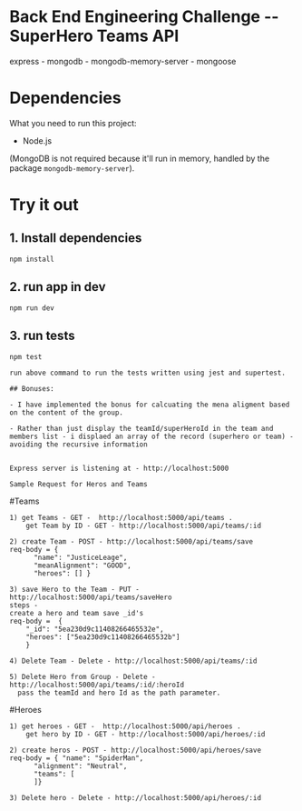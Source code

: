 # Back End Engineering Challenge -- SuperHero Teams API
 express - mongodb - mongodb-memory-server - mongoose

# Dependencies
What you need to run this project:
- Node.js

(MongoDB is not required because it'll run in memory, handled by the package `mongodb-memory-server`).

# Try it out
## 1. Install dependencies
```
npm install
```
## 2. run app in dev
```
npm run dev
```
## 3. run tests
```
npm test

run above command to run the tests written using jest and supertest.

## Bonuses:

- I have implemented the bonus for calcuating the mena aligment based on the content of the group. 

- Rather than just display the teamId/superHeroId in the team and members list - i displaed an array of the record (superhero or team) - avoiding the recursive information


Express server is listening at - http://localhost:5000

Sample Request for Heros and Teams
````
#Teams
````` 
1) get Teams - GET -  http://localhost:5000/api/teams .
    get Team by ID - GET - http://localhost:5000/api/teams/:id

2) create Team - POST - http://localhost:5000/api/teams/save
req-body = {
      "name": "JusticeLeage",
      "meanAlignment": "GOOD",
      "heroes": [] }

3) save Hero to the Team - PUT -  http://localhost:5000/api/teams/saveHero
steps -
create a hero and team save _id's
req-body =  {
	"_id": "5ea230d9c11408266465532e",
	"heroes": ["5ea230d9c11408266465532b"]
    }

4) Delete Team - Delete - http://localhost:5000/api/teams/:id

5) Delete Hero from Group - Delete - http://localhost:5000/api/teams/:id/:heroId
  pass the teamId and hero Id as the path parameter.
```````  
#Heroes
``````
1) get heroes - GET -  http://localhost:5000/api/heroes .
    get hero by ID - GET - http://localhost:5000/api/heroes/:id

2) create heros - POST - http://localhost:5000/api/heroes/save
req-body = { "name": "SpiderMan",
      "alignment": "Neutral",
      "teams": [
      ]}

3) Delete hero - Delete - http://localhost:5000/api/heroes/:id
